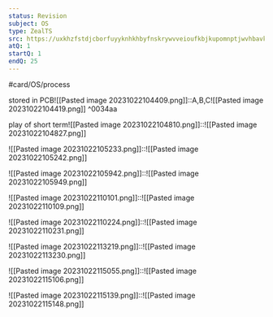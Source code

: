 ```yaml
---
status: Revision
subject: OS
type: ZealTS
src: https://uxkhzfstdjcborfuyyknhkhbyfnskrywvveioufkbjkupomnptjwvhbavkysuhi.vercel.app/solution.html?testId=6285ec386a69976a898c3c9a&test_id=26
atQ: 1
startQ: 1
endQ: 25
---
```

#card/OS/process 

stored in PCB![[Pasted image 20231022104409.png]]::A,B,C![[Pasted image 20231022104419.png]] ^0034aa <!--SR:!2024-01-22,62,310-->

play of short term![[Pasted image 20231022104810.png]]::![[Pasted image 20231022104827.png]] <!--SR:!2023-12-02,21,270-->

![[Pasted image 20231022105233.png]]::![[Pasted image 20231022105242.png]] <!--SR:!2024-01-21,59,310-->

![[Pasted image 20231022105942.png]]::![[Pasted image 20231022105949.png]] <!--SR:!2024-01-14,54,310-->


![[Pasted image 20231022110101.png]]::![[Pasted image 20231022110109.png]] <!--SR:!2024-01-15,55,310-->


![[Pasted image 20231022110224.png]]::![[Pasted image 20231022110231.png]] <!--SR:!2023-11-25,4,210-->


![[Pasted image 20231022113219.png]]::![[Pasted image 20231022113230.png]] <!--SR:!2023-12-11,20,270-->

![[Pasted image 20231022115055.png]]::![[Pasted image 20231022115106.png]] <!--SR:!2024-01-23,63,310-->


![[Pasted image 20231022115139.png]]::![[Pasted image 20231022115148.png]] <!--SR:!2024-01-21,61,310-->

